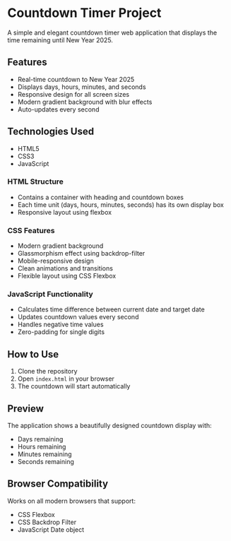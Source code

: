 # Countdown Timer Project

A simple and elegant countdown timer web application that displays the time remaining until New Year 2025.

## Features

- Real-time countdown to New Year 2025
- Displays days, hours, minutes, and seconds
- Responsive design for all screen sizes
- Modern gradient background with blur effects
- Auto-updates every second

## Technologies Used

- HTML5
- CSS3
- JavaScript

### HTML Structure
- Contains a container with heading and countdown boxes
- Each time unit (days, hours, minutes, seconds) has its own display box
- Responsive layout using flexbox

### CSS Features
- Modern gradient background
- Glassmorphism effect using backdrop-filter
- Mobile-responsive design
- Clean animations and transitions
- Flexible layout using CSS Flexbox

### JavaScript Functionality
- Calculates time difference between current date and target date
- Updates countdown values every second
- Handles negative time values
- Zero-padding for single digits

## How to Use

1. Clone the repository
2. Open `index.html` in your browser
3. The countdown will start automatically

## Preview

The application shows a beautifully designed countdown display with:
- Days remaining
- Hours remaining
- Minutes remaining
- Seconds remaining

## Browser Compatibility

Works on all modern browsers that support:
- CSS Flexbox
- CSS Backdrop Filter
- JavaScript Date object